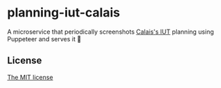# planning-iut-calais
A microservice that periodically screenshots [Calais's IUT](https://www.iut.univ-littoral.fr/) planning using Puppeteer and serves it 📅

## License
[The MIT license](./LICENSE)
